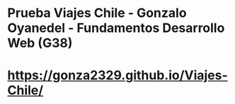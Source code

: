 # Prueba Viajes Chile - Gonzalo Oyanedel - Fundamentos Desarrollo Web (G38)
# https://gonza2329.github.io/Viajes-Chile/
